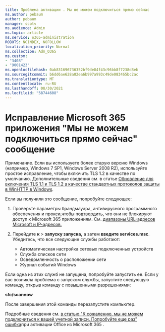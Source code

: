 ```yaml
---
title: Проблема активации . Мы не можем подключиться прямо сейчас
ms.author: pebaum
author: pebaum
manager: scotv
ms.audience: Admin
ms.topic: article
ms.service: o365-administration
ROBOTS: NOINDEX, NOFOLLOW
localization_priority: Normal
ms.collection: Adm_O365
ms.custom:
- "3408"
- "9001423"
ms.openlocfilehash: 0ab831696736352bf9de84f43c96bb8f7238d8eb
ms.sourcegitcommit: b6dd6ae628a02ea6b997a993c49de083465bc2ac
ms.translationtype: MT
ms.contentlocale: ru-RU
ms.lasthandoff: 08/30/2021
ms.locfileid: "58744608"
---
```

# <a name="fixing-the-microsoft-365-apps-we-are-unable-to-connect-right-now-message"></a>Исправление Microsoft 365 приложения "Мы не можем подключиться прямо сейчас" сообщение

Примечание. Если вы используете более старую версию Windows (например, Windows 7 SP1, Windows Server 2008 [](https://download.microsoft.com/download/0/6/5/0658B1A7-6D2E-474F-BC2C-D69E5B9E9A68/MicrosoftEasyFix51044.msi) R2), используйте простое исправление, чтобы включить TLS 1.2 в качестве по умолчанию. Дополнительные сведения см. в статье [Обновление для включения TLS 1.1 и TLS 1.2 в качестве стандартных протоколов защиты в WinHTTP в Windows](https://support.microsoft.com/topic/update-to-enable-tls-1-1-and-tls-1-2-as-default-secure-protocols-in-winhttp-in-windows-c4bd73d2-31d7-761e-0178-11268bb10392).

Если вы получили это сообщение, попробуйте следующее:

1. Проверьте параметры брандмауэра, антивирусного программного обеспечения и прокси,чтобы подтвердить, что они не блокируют доступ к Microsoft 365 приложениям. См. [диапазоны URL-адресов Microsoft и IP-адресов.](https://docs.microsoft.com/office365/enterprise/urls-and-ip-address-ranges)

2. Перейдите **к**  >  **запуску запуска,** а затем **введите services.msc**. Убедитесь, что все следующие службы работают:
    - Автоматическая настройка сетевых подключенных устройств
    - Служба списков сети
    - Осведомленность о расположении сети
    - Журнал событий Windows

Если одна из этих служб не запущена, попробуйте запустить ее. Если у вас возникла проблема с запуском службы, запустите следующую команду, открыв команду с повышенными разрешениями:

**sfc/scannow**

После завершения этой команды перезапустите компьютер.

Подробные сведения см. [в статью "К сожалению, мы не можем подключиться к вашей учетной записи. Попробуйте еще раз" ошибка](https://docs.microsoft.com/office/troubleshoot/activation-installation/issue-when-activate-office-from-office-365)при активации Office из Microsoft 365 .